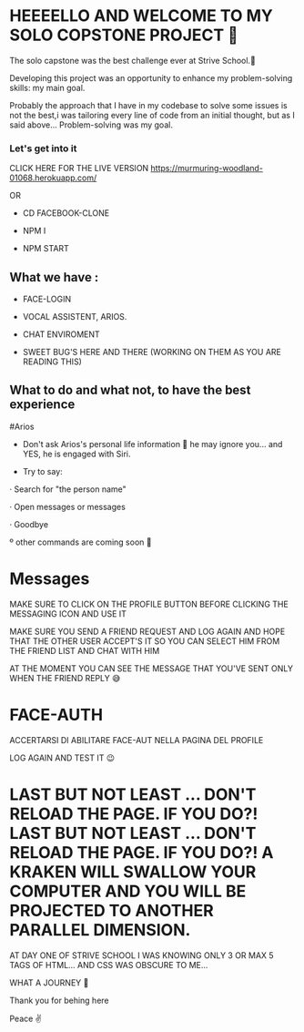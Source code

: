 # HEEEELLO AND WELCOME TO MY SOLO COPSTONE PROJECT 🚀

The solo capstone was the best challenge ever at Strive School.🤩

Developing this project was an opportunity to enhance my problem-solving skills: my main goal.

Probably the approach that I have in my codebase to solve some issues is not the best,i was tailoring every line of code from an initial thought, but as I said above... Problem-solving was my goal.

### Let's get into it

CLICK HERE FOR THE LIVE VERSION https://murmuring-woodland-01068.herokuapp.com/

OR

- CD FACEBOOK-CLONE

- NPM I

- NPM START

## What we have :

- FACE-LOGIN

- VOCAL ASSISTENT, ARIOS.

- CHAT ENVIROMENT

- SWEET BUG'S HERE AND THERE (WORKING ON THEM AS YOU ARE READING THIS)

## What to do and what not,  to have the best experience

#Arios

- Don't ask Arios's personal life information 🤣 he may ignore you... and YES, he is engaged with Siri.

- Try to say:

· Search for "the person name"

· Open messages or messages

· Goodbye

º other commands are coming soon 💪

# Messages

MAKE SURE TO CLICK ON THE PROFILE BUTTON BEFORE CLICKING THE MESSAGING ICON AND USE IT

MAKE SURE YOU SEND A FRIEND REQUEST AND LOG AGAIN AND HOPE THAT THE OTHER USER ACCEPT'S IT SO YOU CAN SELECT HIM FROM THE FRIEND LIST AND CHAT WITH HIM

AT THE MOMENT YOU CAN SEE THE MESSAGE THAT YOU'VE SENT ONLY WHEN THE FRIEND REPLY 😅

# FACE-AUTH

ACCERTARSI DI ABILITARE FACE-AUT NELLA PAGINA DEL PROFILE

LOG AGAIN AND TEST IT 😉

# LAST BUT NOT LEAST ... DON'T RELOAD THE PAGE. IF YOU DO?! LAST BUT NOT LEAST ... DON'T RELOAD THE PAGE. IF YOU DO?! A KRAKEN WILL SWALLOW YOUR COMPUTER AND YOU WILL BE PROJECTED TO ANOTHER PARALLEL DIMENSION.

AT DAY ONE OF STRIVE SCHOOL I WAS KNOWING ONLY 3 OR MAX 5 TAGS OF HTML... AND CSS WAS OBSCURE TO ME...

WHAT A JOURNEY 🥵

Thank you for behing here

Peace ✌️
